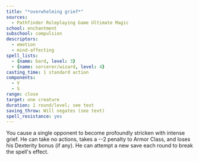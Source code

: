 ```yaml
---
title: "*overwhelming grief*"
sources:
  - Pathfinder Roleplaying Game Ultimate Magic
school: enchantment
subschool: compulsion
descriptors:
  - emotion
  - mind-affecting
spell_lists:
  - {name: bard, level: 3}
  - {name: sorcerer/wizard, level: 4}
casting_time: 1 standard action
components:
  - V
  - S
range: close
target: one creature
duration: 1 round/level; see text
saving_throw: Will negates (see text)
spell_resistance: yes
---
```


You cause a single opponent to become profoundly stricken with intense grief. He can take no actions, takes a --2 penalty to Armor Class, and loses his Dexterity bonus (if any). He can attempt a new save each round to break the spell's effect.

